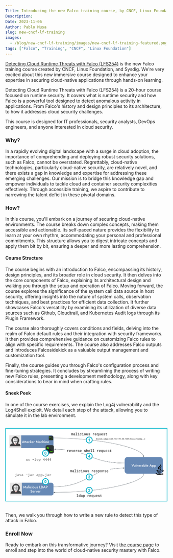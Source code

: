 ```yaml
---
Title: Introducing the new Falco training course, by CNCF, Linux Foundation, and Sysdig
Description:
Date: 2023-11-06
Author: Pablo Musa
slug: new-cncf-lf-training
images:
  - /blog/new-cncf-lf-training/images/new-cncf-lf-training-featured.png
tags: ["Falco", "Training", "CNCF", "Linux Foundation"]
---
```

[Detecting Cloud Runtime Threats with Falco (LFS254)](https://training.linuxfoundation.org/training/detecting-cloud-runtime-threats-with-falco-lfs254/) is the new Falco training course created by CNCF, Linux Foundation, and Sysdig. We're very excited about this new immersive course designed to enhance your expertise in securing cloud-native applications through hands-on learning.

Detecting Cloud Runtime Threats with Falco (LFS254) is a 20-hour course focused on runtime security. It covers what is runtime security and how Falco is a powerful tool designed to detect anomalous activity in applications. From Falco's history and design principles to its architecture, to how it addresses cloud security challenges.

This course is designed for IT professionals, security analysts, DevOps engineers, and anyone interested in cloud security.

### Why?

In a rapidly evolving digital landscape with a surge in cloud adoption, the importance of comprehending and deploying robust security solutions, such as Falco, cannot be overstated. Regrettably, cloud-native technologies, particularly cloud-native security, are relatively novel, and there exists a gap in knowledge and expertise for addressing these emerging challenges. Our mission is to bridge this knowledge gap and empower individuals to tackle cloud and container security complexities effectively. Through accessible training, we aspire to contribute to narrowing the talent deficit in these pivotal domains.

### How?

In this course, you'll embark on a journey of securing cloud-native environments. The course breaks down complex concepts, making them accessible and actionable. Its self-paced nature provides the flexibility to learn at your own rhythm, accommodating your personal and professional commitments. This structure allows you to digest intricate concepts and apply them bit by bit, ensuring a deeper and more lasting comprehension.

#### Course Structure

The course begins with an introduction to Falco, encompassing its history, design principles, and its broader role in cloud security. It then delves into the core components of Falco, explaining its architectural design and walking you through the setup and operation of Falco. Moving forward, the course explores the significance of the system call data source in host security, offering insights into the nature of system calls, observation techniques, and best practices for efficient data collection. It further showcases Falco's versatility by examining its utilization of diverse data sources such as Github, Cloudtrail, and Kubernetes Audit logs through its Plugin Framework.

The course also thoroughly covers conditions and fields, delving into the realm of Falco default rules and their integration with security frameworks. It then provides comprehensive guidance on customizing Falco rules to align with specific requirements. The course also addresses Falco outputs and introduces Falcosidekick as a valuable output management and customization tool.

Finally, the course guides you through Falco's configuration process and fine-tuning strategies. It concludes by streamlining the process of writing new Falco rules, presenting a development methodology, along with key considerations to bear in mind when crafting rules.

#### Sneek Peek

In one of the course exercises, we explain the Log4j vulnerability and the Log4Shell exploit. We detail each step of the attack, allowing you to simulate it in the lab environment.

<br><a target="_blank" href="images/new-cncf-lf-training-log4shell-attack-diagram.png">
  <img style="border: 2px solid #00b4c8" 
       alt="Log4Shell Attack Diagram"
       src="images/new-cncf-lf-training-log4shell-attack-diagram.png">
  </img>
</a><br><br>

Then, we walk you through how to write a new rule to detect this type of attack in Falco.

### Enroll Now

Ready to embark on this transformative journey? Visit [the course page](https://training.linuxfoundation.org/training/detecting-cloud-runtime-threats-with-falco-lfs254/) to enroll and step into the world of cloud-native security mastery with Falco.
